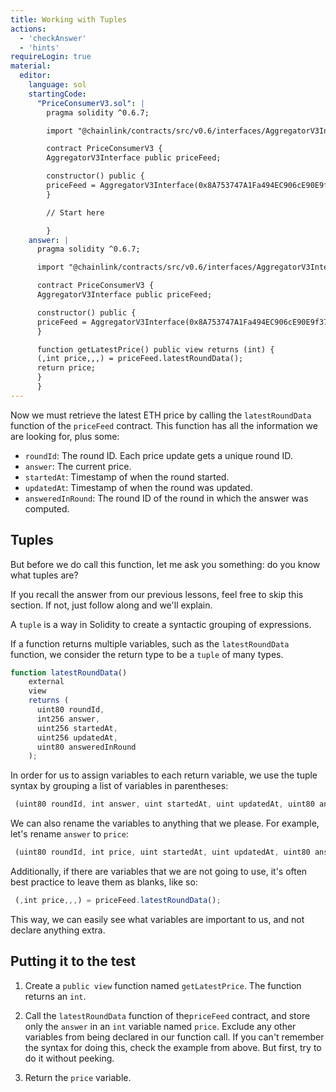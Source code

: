```yaml
---
title: Working with Tuples
actions:
  - 'checkAnswer'
  - 'hints'
requireLogin: true
material:
  editor:
    language: sol
    startingCode:
      "PriceConsumerV3.sol": |
        pragma solidity ^0.6.7;

        import "@chainlink/contracts/src/v0.6/interfaces/AggregatorV3Interface.sol";

        contract PriceConsumerV3 {
        AggregatorV3Interface public priceFeed;

        constructor() public {
        priceFeed = AggregatorV3Interface(0x8A753747A1Fa494EC906cE90E9f37563A8AF630e);
        }

        // Start here

        }
    answer: |
      pragma solidity ^0.6.7;

      import "@chainlink/contracts/src/v0.6/interfaces/AggregatorV3Interface.sol";

      contract PriceConsumerV3 {
      AggregatorV3Interface public priceFeed;

      constructor() public {
      priceFeed = AggregatorV3Interface(0x8A753747A1Fa494EC906cE90E9f37563A8AF630e);
      }

      function getLatestPrice() public view returns (int) {
      (,int price,,,) = priceFeed.latestRoundData();
      return price;
      }
      }
---
```


Now we must retrieve the latest ETH price by calling the `latestRoundData` function of the `priceFeed` contract. This function has all the information we are looking for, plus some:

- `roundId`: The round ID. Each price update gets a unique round ID.
- `answer`: The current price.
- `startedAt`: Timestamp of when the round started.
- `updatedAt`: Timestamp of when the round was updated.
- `answeredInRound`: The round ID of the round in which the answer was computed.

## Tuples

But before we do call this function, let me ask you something: do you know what tuples are?

If you recall the answer from our previous lessons, feel free to skip this section. If not, just follow along and we'll explain.

A `tuple` is a way in Solidity to create a syntactic grouping of expressions.

If a function returns multiple variables, such as the `latestRoundData` function, we consider the return type to be a `tuple` of many types.

```javascript
function latestRoundData()
    external
    view
    returns (
      uint80 roundId,
      int256 answer,
      uint256 startedAt,
      uint256 updatedAt,
      uint80 answeredInRound
    );
```

In order for us to assign variables to each return variable, we use the tuple syntax by grouping a list of variables in parentheses:

```javascript
 (uint80 roundId, int answer, uint startedAt, uint updatedAt, uint80 answeredInRound) = priceFeed.latestRoundData();
```

We can also rename the variables to anything that we please. For example, let's rename `answer` to `price`:

```javascript
 (uint80 roundId, int price, uint startedAt, uint updatedAt, uint80 answeredInRound) = priceFeed.latestRoundData();
```

Additionally, if there are variables that we are not going to use, it's often best practice to leave them as blanks, like so:

```javascript
 (,int price,,,) = priceFeed.latestRoundData();
```

This way, we can easily see what variables are important to us, and not declare anything extra.

## Putting it to the test

1. Create a `public view` function named `getLatestPrice`. The function returns an `int`.

2.  Call the `latestRoundData` function of the`priceFeed` contract, and store only the `answer` in an `int` variable named `price`. Exclude any other variables from being declared in our function call. If you can't remember the syntax for doing this, check the example from above. But first, try to do it without peeking.

3. Return the `price` variable.
